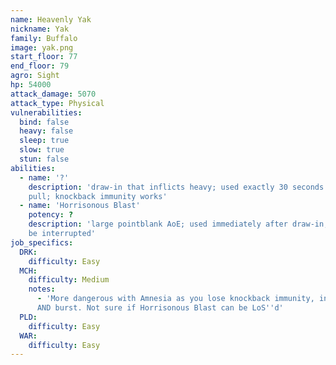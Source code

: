```yaml
---
name: Heavenly Yak
nickname: Yak
family: Buffalo
image: yak.png
start_floor: 77
end_floor: 79
agro: Sight
hp: 54000
attack_damage: 5070
attack_type: Physical
vulnerabilities:
  bind: false
  heavy: false
  sleep: true
  slow: true
  stun: false
abilities:
  - name: '?'
    description: 'draw-in that inflicts heavy; used exactly 30 seconds after
    pull; knockback immunity works'
  - name: 'Horrisonous Blast'
    potency: ?
    description: 'large pointblank AoE; used immediately after draw-in; can
    be interrupted'
job_specifics:
  DRK:
    difficulty: Easy
  MCH:
    difficulty: Medium
    notes:
      - 'More dangerous with Amnesia as you lose knockback immunity, interrupt,
      AND burst. Not sure if Horrisonous Blast can be LoS''d'
  PLD:
    difficulty: Easy
  WAR:
    difficulty: Easy
---
```

